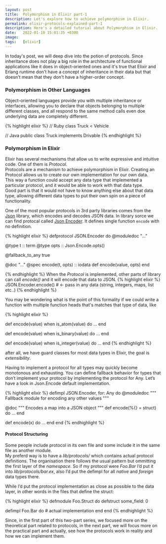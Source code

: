 ```yaml
---
layout: post
title:  Polymorphism in Elixir part-1
description: Let's explore how to achieve polymorphism in Elixir.
permalink: elixir-protocols-explained-part-1
description: Here's a detailed tutorial about Polymorphism in Elixir.
date:   2022-01-10 15:01:35 +0300
image:  
tags:   [elixir]
---
```


In today's post, we will deep dive into the potion of protocols. Since inheritance does not play a big role in the architecture of functional applications like it does in object-oriented ones and
it's true that Elixir and Erlang runtime don't have a concept of inheritance in their data but that doesn't mean that they don't have a higher-order concept.

### Polymorphism in Other Languages

Object-oriented languages provide you with multiple inheritance or interfaces, allowing you to declare that objects belonging to multiple different classes, and all respond to the same method calls even doe underlying data are completely different.

{% highlight elixir %}
// Ruby
class Truck < Vehicle

// Java
public class Truck implements Drivable
{% endhighlight %}

### Polymorphism in Elixir

Elixir has several mechanisms that allow us to write expressive and intuitive code. One of them is *Protocol*.\
Protocols are a mechanism to achieve polymorphism in Elixir. Creating an Protocol allows us to create our own implementation for our own data.\
This way a function could accept any data type that implemented a particular protocol, and it would be able to work with that data type.\
Good part is that it would not have to know anything else about that data type, allowing different data types to put their own spin on a piece of functionality.

One of the most popular protocols in 3rd party libraries comes from the [Json](https://hexdocs.pm/json/readme.html) library, which encodes and decodes JSON data. In library sorce we can find protocal called [Json Encoder](https://github.com/cblage/elixir-json/blob/master/lib/json/encoder.ex). It defines single function `encode` with no definition.

{% highlight elixir %}
defprotocol JSON.Encoder do
 @moduledoc "..."

 @type t :: term
 @type opts :: Json.Encode.opts()

 @fallback_to_any true

 @doc "..."
 @spec encode(t, opts) :: iodata
 def encode(value, opts)
end

{% endhighlight %}
When the *Protocol* is implemented, other parts of library can call *encode()* and it will encode that data to JSON.
{% highlight elixir %}
JSON.Encoder.encode() # <- pass in any data (string, integers, maps, list etc..)
{% endhighlight %} 

You may be wondering what is the point of this formality if we could write a function with multiple function heads that's matches that type of data, like

{% highlight elixir %}

def encode(value) when is_atom(value) do
 ...
end

def encode(value) when is_binary(value) do
 ...
end

def encode(value) when is_integer(value) do
 ...
end
{% endhighlight %}

after all, we have guard classes for most data types in Elixir, the goal is *extensibility*.

Having to implement a protocol for all types may quickly become monotonous and exhausting. You can define fallback behavior for types that don’t implement your protocol by implementing the protocol for Any. Let’s have a look in Json.Encode default implementation.

{% highlight elixir %}
defimpl JSON.Encoder, for: Any do
  @moduledoc """
  Falllback module for encoding any other values
  """

  @doc """
  Encodes a map into a JSON object
  """
  def encode(%{} = struct) do
    ...
  end

  def encode(x) do
    ...
  end
end
{% endhighlight %}

#### Protocol Structuring

Some people include protocol in its own file and some include it in the same file as another module.\
My preferd way is to have a *lib/protocols/* which contains actual protocol definitions. The organisation there follows the usual pattern but ommitting the first layer of the *namespace*. So if my protocol were *Foo.Bar* I’d put it into *lib/protocols/bar.ex*, also I’d put the defimpl for all *native* and *foreign* data types there.

While I’d put the protocol implementation as close as possible to the data layer, in other words in the files that define the struct:

{% highlight elixir %}
defmodule Foo.Struct do
  defstruct some_field: 0

  defimpl Foo.Bar do
    # actual implementation
  end
end
{% endhighlight %}



Since, in the first part of this two-part series, we focused more on the theoretical part related to protocols, in the next part, we will focus more on the practical part and actually, see how the protocols work in reality and how we can implement them.
